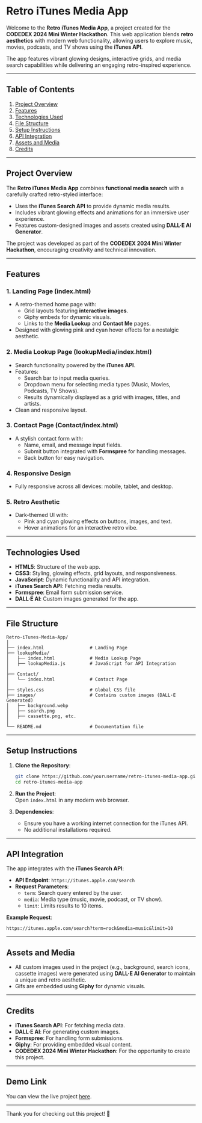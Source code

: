 # **Retro iTunes Media App**

Welcome to the **Retro iTunes Media App**, a project created for the **CODEDEX 2024 Mini Winter Hackathon**. This web application blends **retro aesthetics** with modern web functionality, allowing users to explore music, movies, podcasts, and TV shows using the **iTunes API**.  

The app features vibrant glowing designs, interactive grids, and media search capabilities while delivering an engaging retro-inspired experience.  

---

## **Table of Contents**

1. [Project Overview](#project-overview)  
2. [Features](#features)  
3. [Technologies Used](#technologies-used)  
4. [File Structure](#file-structure)  
5. [Setup Instructions](#setup-instructions)  
6. [API Integration](#api-integration)  
7. [Assets and Media](#assets-and-media)  
8. [Credits](#credits)  

---

## **Project Overview**

The **Retro iTunes Media App** combines **functional media search** with a carefully crafted retro-styled interface:  
- Uses the **iTunes Search API** to provide dynamic media results.  
- Includes vibrant glowing effects and animations for an immersive user experience.  
- Features custom-designed images and assets created using **DALL·E AI Generator**.  

The project was developed as part of the **CODEDEX 2024 Mini Winter Hackathon**, encouraging creativity and technical innovation.  

---

## **Features**

### **1. Landing Page (index.html)**  
- A retro-themed home page with:  
  - Grid layouts featuring **interactive images**.  
  - Giphy embeds for dynamic visuals.  
  - Links to the **Media Lookup** and **Contact Me** pages.  
- Designed with glowing pink and cyan hover effects for a nostalgic aesthetic.  

### **2. Media Lookup Page (lookupMedia/index.html)**  
- Search functionality powered by the **iTunes API**.  
- Features:  
  - Search bar to input media queries.  
  - Dropdown menu for selecting media types (Music, Movies, Podcasts, TV Shows).  
  - Results dynamically displayed as a grid with images, titles, and artists.  
- Clean and responsive layout.  

### **3. Contact Page (Contact/index.html)**  
- A stylish contact form with:  
  - Name, email, and message input fields.  
  - Submit button integrated with **Formspree** for handling messages.  
  - Back button for easy navigation.  

### **4. Responsive Design**  
- Fully responsive across all devices: mobile, tablet, and desktop.  

### **5. Retro Aesthetic**  
- Dark-themed UI with:  
  - Pink and cyan glowing effects on buttons, images, and text.  
  - Hover animations for an interactive retro vibe.  

---

## **Technologies Used**  

- **HTML5**: Structure of the web app.  
- **CSS3**: Styling, glowing effects, grid layouts, and responsiveness.  
- **JavaScript**: Dynamic functionality and API integration.  
- **iTunes Search API**: Fetching media results.  
- **Formspree**: Email form submission service.  
- **DALL·E AI**: Custom images generated for the app.  

---

## **File Structure**  

```plaintext
Retro-iTunes-Media-App/
│
├── index.html                 # Landing Page
├── lookupMedia/
│   ├── index.html             # Media Lookup Page
│   ├── lookupMedia.js         # JavaScript for API Integration
│
├── Contact/
│   └── index.html             # Contact Page
│
├── styles.css                 # Global CSS file
├── images/                    # Contains custom images (DALL·E Generated)
│   ├── background.webp
│   ├── search.png
│   ├── cassette.png, etc.
│
└── README.md                  # Documentation file
```

---

## **Setup Instructions**  

1. **Clone the Repository**:  
   ```bash
   git clone https://github.com/yourusername/retro-itunes-media-app.git
   cd retro-itunes-media-app
   ```

2. **Run the Project**:  
   Open `index.html` in any modern web browser.  

3. **Dependencies**:  
   - Ensure you have a working internet connection for the iTunes API.  
   - No additional installations required.  

---

## **API Integration**  

The app integrates with the **iTunes Search API**:  
- **API Endpoint**: `https://itunes.apple.com/search`  
- **Request Parameters**:  
  - `term`: Search query entered by the user.  
  - `media`: Media type (music, movie, podcast, or TV show).  
  - `limit`: Limits results to 10 items.  

**Example Request**:  
```url
https://itunes.apple.com/search?term=rock&media=music&limit=10
```

---

## **Assets and Media**  

- All custom images used in the project (e.g., background, search icons, cassette images) were generated using **DALL·E AI Generator** to maintain a unique and retro aesthetic.  
- Gifs are embedded using **Giphy** for dynamic visuals.  

---

## **Credits**  

- **iTunes Search API**: For fetching media data.  
- **DALL·E AI**: For generating custom images.  
- **Formspree**: For handling form submissions.  
- **Giphy**: For providing embedded visual content.  
- **CODEDEX 2024 Mini Winter Hackathon**: For the opportunity to create this project.  

---

## **Demo Link**  
You can view the live project [here](https://your-deployed-link.com).  

---

Thank you for checking out this project! 🚀
